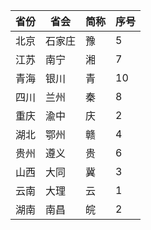 <!-- 该文件为主分支文件 -->

| 省份 | 省会 | 简称 | 序号 |
| --- | --- | --- | ---|
| 北京 | 石家庄 | 豫 | 5 |
| 江苏 | 南宁 | 湘 | 7 |
| 青海 | 银川 | 青 | 10 |
| 四川 | 兰州 | 秦 | 8 |
| 重庆 | 渝中 | 庆 | 2 |
| 湖北 | 鄂州 | 赣 | 4 |
| 贵州 | 遵义 | 贵 | 6 |
| 山西 | 大同 | 冀 | 3 |
| 云南 | 大理 | 云 | 1 |
| 湖南 | 南昌 | 皖 | 2 |
